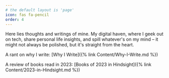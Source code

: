 ```yaml
---
# the default layout is 'page'
icon: fas fa-pencil
order: 4
---
```

Here lies thoughts and writings of mine.
My digital haven, where I geek out on tech, share personal life insights, and spill whatever's on my mind – it might not always be polished, but it's straight from the heart.


A rant on why I write: [Why I Write]({% link Content/Why-I-Write.md %})

A review of books read in 2023: [Books of 2023 in Hindsight]({% link Content/2023-in-Hindsight.md %})